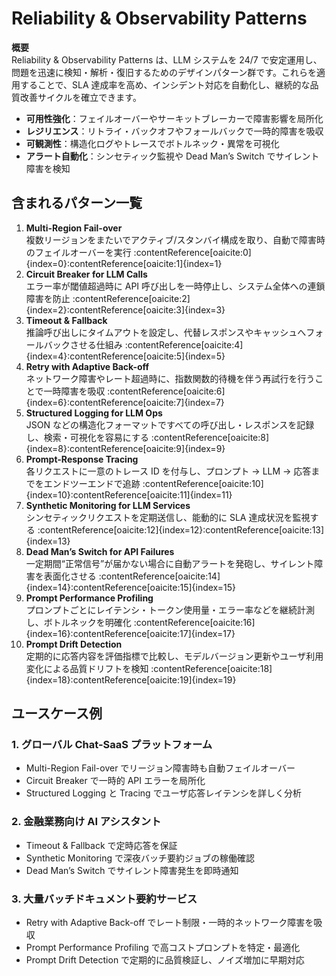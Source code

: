 # Reliability & Observability Patterns

**概要**  
Reliability & Observability Patterns は、LLM システムを 24/7 で安定運用し、問題を迅速に検知・解析・復旧するためのデザインパターン群です。これらを適用することで、SLA 達成率を高め、インシデント対応を自動化し、継続的な品質改善サイクルを確立できます。

- **可用性強化**：フェイルオーバーやサーキットブレーカーで障害影響を局所化  
- **レジリエンス**：リトライ・バックオフやフォールバックで一時的障害を吸収  
- **可観測性**：構造化ログやトレースでボトルネック・異常を可視化  
- **アラート自動化**：シンセティック監視や Dead Man’s Switch でサイレント障害を検知  

## 含まれるパターン一覧

1. **Multi-Region Fail-over**  
   複数リージョンをまたいでアクティブ/スタンバイ構成を取り、自動で障害時のフェイルオーバーを実行 :contentReference[oaicite:0]{index=0}:contentReference[oaicite:1]{index=1}  
2. **Circuit Breaker for LLM Calls**  
   エラー率が閾値超過時に API 呼び出しを一時停止し、システム全体への連鎖障害を防止 :contentReference[oaicite:2]{index=2}:contentReference[oaicite:3]{index=3}  
3. **Timeout & Fallback**  
   推論呼び出しにタイムアウトを設定し、代替レスポンスやキャッシュへフォールバックさせる仕組み :contentReference[oaicite:4]{index=4}:contentReference[oaicite:5]{index=5}  
4. **Retry with Adaptive Back-off**  
   ネットワーク障害やレート超過時に、指数関数的待機を伴う再試行を行うことで一時障害を吸収 :contentReference[oaicite:6]{index=6}:contentReference[oaicite:7]{index=7}  
5. **Structured Logging for LLM Ops**  
   JSON などの構造化フォーマットですべての呼び出し・レスポンスを記録し、検索・可視化を容易にする :contentReference[oaicite:8]{index=8}:contentReference[oaicite:9]{index=9}  
6. **Prompt-Response Tracing**  
   各リクエストに一意のトレース ID を付与し、プロンプト → LLM → 応答までをエンドツーエンドで追跡 :contentReference[oaicite:10]{index=10}:contentReference[oaicite:11]{index=11}  
7. **Synthetic Monitoring for LLM Services**  
   シンセティックリクエストを定期送信し、能動的に SLA 達成状況を監視する :contentReference[oaicite:12]{index=12}:contentReference[oaicite:13]{index=13}  
8. **Dead Man’s Switch for API Failures**  
   一定期間“正常信号”が届かない場合に自動アラートを発砲し、サイレント障害を表面化させる :contentReference[oaicite:14]{index=14}:contentReference[oaicite:15]{index=15}  
9. **Prompt Performance Profiling**  
   プロンプトごとにレイテンシ・トークン使用量・エラー率などを継続計測し、ボトルネックを明確化 :contentReference[oaicite:16]{index=16}:contentReference[oaicite:17]{index=17}  
10. **Prompt Drift Detection**  
    定期的に応答内容を評価指標で比較し、モデルバージョン更新やユーザ利用変化による品質ドリフトを検知 :contentReference[oaicite:18]{index=18}:contentReference[oaicite:19]{index=19}  

## ユースケース例

### 1. グローバル Chat-SaaS プラットフォーム  

- Multi-Region Fail-over でリージョン障害時も自動フェイルオーバー  
- Circuit Breaker で一時的 API エラーを局所化  
- Structured Logging と Tracing でユーザ応答レイテンシを詳しく分析  

### 2. 金融業務向け AI アシスタント  

- Timeout & Fallback で定時応答を保証  
- Synthetic Monitoring で深夜バッチ要約ジョブの稼働確認  
- Dead Man’s Switch でサイレント障害発生を即時通知  

### 3. 大量バッチドキュメント要約サービス  

- Retry with Adaptive Back-off でレート制限・一時的ネットワーク障害を吸収  
- Prompt Performance Profiling で高コストプロンプトを特定・最適化  
- Prompt Drift Detection で定期的に品質検証し、ノイズ増加に早期対応  

